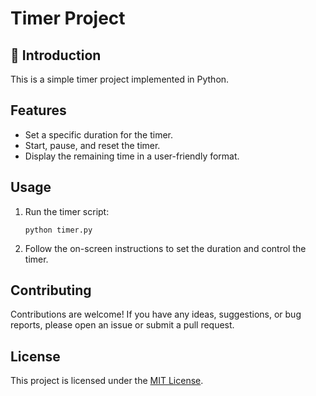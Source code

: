 # Timer Project

## :rocket: Introduction

This is a simple timer project implemented in Python.

## Features

- Set a specific duration for the timer.
- Start, pause, and reset the timer.
- Display the remaining time in a user-friendly format.

## Usage

1. Run the timer script:

    ```shell
    python timer.py
    ```

2. Follow the on-screen instructions to set the duration and control the timer.

## Contributing

Contributions are welcome! If you have any ideas, suggestions, or bug reports, please open an issue or submit a pull request.

## License

This project is licensed under the [MIT License](LICENSE).
